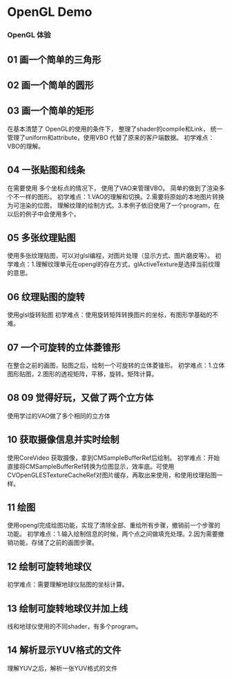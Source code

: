 # OpenGL Demo

### OpenGL 体验

## 01 画一个简单的三角形
## 02 画一个简单的圆形
## 03 画一个简单的矩形
在基本清楚了 OpenGL的使用的条件下， 整理了shader的compile和Link， 统一管理了uniform和attribute，使用VBO 代替了原来的客户端数据。
初学难点：VBO的理解。

## 04 一张贴图和线条
在需要使用 多个坐标点的情况下， 使用了VAO来管理VBO。 简单的做到了渲染多个不一样的图形。
初学难点：1.VAO的理解和切换。2.需要将原始的本地图片转换为可渲染的位图， 理解纹理的绘制方式。3.本例子依旧使用了一个program，在以后的例子中会使用多个。

## 05 多张纹理贴图
使用多张纹理贴图，可以对glsl编程，对图片处理（显示方式、图片磨皮等）。
初学难点：1.理解纹理单元在opengl的存在方式，glActiveTexture是选择当前纹理的意思。

## 06 纹理贴图的旋转
使用glsl旋转贴图
初学难点：使用旋转矩阵转换图片的坐标，有图形学基础的不难。

## 07 一个可旋转的立体菱锥形
在整合之前的画图，贴图之后，绘制一个可旋转的立体菱锥形。
初学难点：1.立体图形贴图，2.图形的透视矩阵，平移，旋转。矩阵计算。

## 08 09 觉得好玩，又做了两个立方体
使用学过的VAO做了多个相同的立方体

## 10 获取摄像信息并实时绘制
使用CoreVideo 获取摄像，拿到CMSampleBufferRef后绘制。
初学难点：开始直接将CMSampleBufferRef转换为位图显示，效率底。可使用CVOpenGLESTextureCacheRef对图片缓存，再取出来使用，和使用纹理贴图一样。

## 11 绘图
使用opengl完成绘图功能，实现了清除全部、重绘所有步骤，撤销前一个步骤的功能。
初学难点：1.输入绘制信息的时候，两个点之间做填充处理。2.因为需要撤销功能，存储了之前的画图步骤。

## 12 绘制可旋转地球仪
初学难点：需要理解地球仪贴图的坐标计算。

## 13 绘制可旋转地球仪并加上线
线和地球仪使用的不同shader，有多个program。

## 14 解析显示YUV格式的文件
理解YUV之后，解析一张YUV格式的文件


